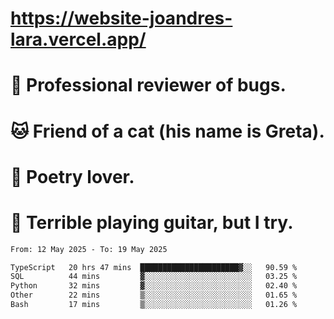 # https://website-joandres-lara.vercel.app/
# 🐛 Professional reviewer of bugs.
# 🐱 Friend of a cat (his name is Greta).
# 📜 Poetry lover.
# 🎸 Terrible playing guitar, but I try.

<!--START_SECTION:waka-->

```txt
From: 12 May 2025 - To: 19 May 2025

TypeScript   20 hrs 47 mins  ██████████████████████▓░░   90.59 %
SQL          44 mins         ▓░░░░░░░░░░░░░░░░░░░░░░░░   03.25 %
Python       32 mins         ▓░░░░░░░░░░░░░░░░░░░░░░░░   02.40 %
Other        22 mins         ▒░░░░░░░░░░░░░░░░░░░░░░░░   01.65 %
Bash         17 mins         ▒░░░░░░░░░░░░░░░░░░░░░░░░   01.26 %
```

<!--END_SECTION:waka-->
